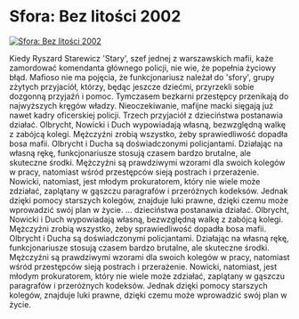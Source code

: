 Sfora: Bez litości 2002 
=============
[![Sfora: Bez litości 2002 ](http://vidos.pl/images/player.gif)](http://vidos.pl/sfora-bez-litosci-2002)

 Kiedy Ryszard Starewicz 'Stary', szef jednej z warszawskich mafii, każe zamordować komendanta głównego policji, nie wie, że popełnia życiowy błąd. Mafioso nie ma pojęcia, że funkcjonariusz należał do 'sfory', grupy zżytych przyjaciół, którzy, będąc jeszcze dziećmi, przyrzekli sobie dozgonną przyjaźń i pomoc. Tymczasem bezkarni przestępcy przenikają do najwyższych kręgów władzy. Nieoczekiwanie, mafijne macki sięgają już nawet kadry oficerskiej policji. Trzech przyjaciół z dzieciństwa postanawia działać. Olbrycht, Nowicki i Duch wypowiadają własną, bezwzględną walkę z zabójcą kolegi. Mężczyźni zrobią wszystko, żeby sprawiedliwość dopadła bosa mafii. Olbrycht i Ducha są doświadczonymi policjantami. Działając na własną rękę, funkcjonariusze stosują czasem bardzo brutalne, ale skuteczne środki. Mężczyźni są prawdziwymi wzorami dla swoich kolegów w pracy, natomiast wśród przestępców sieją postrach i przerażenie. Nowicki, natomiast, jest młodym prokuratorem, który nie wiele może zdziałać, zaplątany w gąszczu paragrafów i przeróżnych kodeksów. Jednak dzięki pomocy starszych kolegów, znajduje luki prawne, dzięki czemu może wprowadzić swój plan w życie.  ... dzieciństwa postanawia działać. Olbrycht, Nowicki i Duch wypowiadają własną, bezwzględną walkę z zabójcą kolegi. Mężczyźni zrobią wszystko, żeby sprawiedliwość dopadła bosa mafii. Olbrycht i Ducha są doświadczonymi policjantami. Działając na własną rękę, funkcjonariusze stosują czasem bardzo brutalne, ale skuteczne środki. Mężczyźni są prawdziwymi wzorami dla swoich kolegów w pracy, natomiast wśród przestępców sieją postrach i przerażenie. Nowicki, natomiast, jest młodym prokuratorem, który nie wiele może zdziałać, zaplątany w gąszczu paragrafów i przeróżnych kodeksów. Jednak dzięki pomocy starszych kolegów, znajduje luki prawne, dzięki czemu może wprowadzić swój plan w życie.
